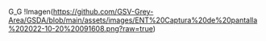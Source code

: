 G_G
!Imagen(https://github.com/GSV-Grey-Area/GSDA/blob/main/assets/images/ENT%20Captura%20de%20pantalla%202022-10-20%20091608.png?raw=true)
